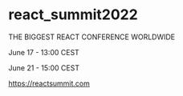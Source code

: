 # react_summit2022
THE BIGGEST REACT CONFERENCE WORLDWIDE

June 17 - 13:00 CEST

June 21 - 15:00 CEST

https://reactsummit.com
